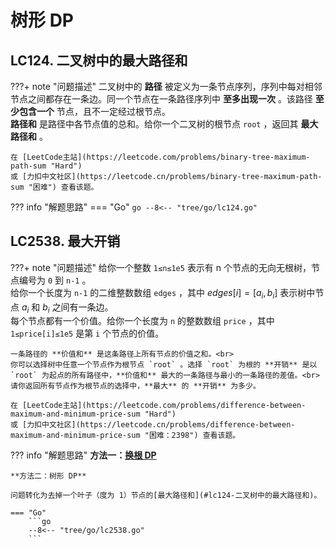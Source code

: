 # 树形 DP

## LC124. 二叉树中的最大路径和

???+ note "问题描述"
    二叉树中的 **路径** 被定义为一条节点序列，序列中每对相邻节点之间都存在一条边。同一个节点在一条路径序列中 **至多出现一次** 。该路径 **至少包含一个** 节点，且不一定经过根节点。<br>
    **路径和** 是路径中各节点值的总和。给你一个二叉树的根节点 `root` ，返回其 **最大路径和** 。

    在 [LeetCode主站](https://leetcode.com/problems/binary-tree-maximum-path-sum "Hard")
    或 [力扣中文社区](https://leetcode.cn/problems/binary-tree-maximum-path-sum "困难") 查看该题。

??? info "解题思路"
    === "Go"
        ```go
        --8<-- "tree/go/lc124.go"
        ```

## LC2538. 最大开销

???+ note "问题描述"
    给你一个整数 `1≤n≤1e5` 表示有 n 个节点的无向无根树，节点编号为 `0` 到 `n-1` 。<br>
    给你一个长度为 `n-1` 的二维整数数组 `edges` ，其中 $edges[i] = [a_i, b_i]$ 表示树中节点 $a_i$ 和 $b_i$ 之间有一条边。<br>
    每个节点都有一个价值。给你一个长度为 `n` 的整数数组 `price` ，其中 `1≤price[i]≤1e5` 是第 `i` 个节点的价值。

    一条路径的 **价值和** 是这条路径上所有节点的价值之和。<br>
    你可以选择树中任意一个节点作为根节点 `root` 。选择 `root` 为根的 **开销** 是以 `root` 为起点的所有路径中，**价值和** 最大的一条路径与最小的一条路径的差值。<br>
    请你返回所有节点作为根节点的选择中，**最大** 的 **开销** 为多少。

    在 [LeetCode主站](https://leetcode.com/problems/difference-between-maximum-and-minimum-price-sum "Hard")
    或 [力扣中文社区](https://leetcode.cn/problems/difference-between-maximum-and-minimum-price-sum "困难：2398") 查看该题。

??? info "解题思路"
    **方法一：[换根 DP](./root-changing.md#lc2538-最大开销)**

    **方法二：树形 DP**

    问题转化为去掉一个叶子（度为 1）节点的[最大路径和](#lc124-二叉树中的最大路径和)。

    === "Go"
        ```go
        --8<-- "tree/go/lc2538.go"
        ```
